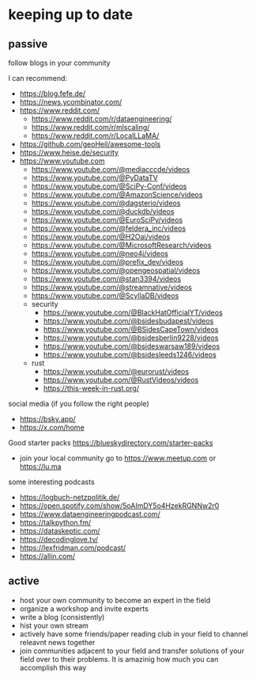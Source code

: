 # keeping up to date

## passive

follow blogs in your community

I can recommend:

- https://blog.fefe.de/
- https://news.ycombinator.com/
- https://www.reddit.com/
  - https://www.reddit.com/r/dataengineering/
  - https://www.reddit.com/r/mlscaling/
  - https://www.reddit.com/r/LocalLLaMA/
- https://github.com/geoHeil/awesome-tools
- https://www.heise.de/security
- https://www.youtube.com
  - https://www.youtube.com/@mediacccde/videos
  - https://www.youtube.com/@PyDataTV
  - https://www.youtube.com/@SciPy-Conf/videos
  - https://www.youtube.com/@AmazonScience/videos
  - https://www.youtube.com/@dagsterio/videos
  - https://www.youtube.com/@duckdb/videos
  - https://www.youtube.com/@EuroSciPy/videos
  - https://www.youtube.com/@feldera_inc/videos
  - https://www.youtube.com/@H2Oai/videos
  - https://www.youtube.com/@MicrosoftResearch/videos
  - https://www.youtube.com/@neo4j/videos
  - https://www.youtube.com/@prefix_dev/videos
  - https://www.youtube.com/@opengeospatial/videos
  - https://www.youtube.com/@stan3394/videos
  - https://www.youtube.com/@streamnative/videos
  - https://www.youtube.com/@ScyllaDB/videos
  - security
    - https://www.youtube.com/@BlackHatOfficialYT/videos
    - https://www.youtube.com/@bsidesbudapest/videos
    - https://www.youtube.com/@BSidesCapeTown/videos
    - https://www.youtube.com/@bsidesberlin9228/videos
    - https://www.youtube.com/@bsideswarsaw189/videos
    - https://www.youtube.com/@bsidesleeds1246/videos
  - rust
    - https://www.youtube.com/@eurorust/videos
    - https://www.youtube.com/@RustVideos/videos
    - https://this-week-in-rust.org/

social media (if you follow the right people)

- https://bsky.app/
- https://x.com/home

Good starter packs https://blueskydirectory.com/starter-packs


- join your local community go to https://www.meetup.com or https://lu.ma

some interesting podcasts

- https://logbuch-netzpolitik.de/
- https://open.spotify.com/show/5oAImDY5o4HzekRGNNw2r0
- https://www.dataengineeringpodcast.com/
- https://talkpython.fm/
- https://dataskeptic.com/
- https://decodinglove.tv/
- https://lexfridman.com/podcast/
- https://allin.com/

## active

- host your own community to become an expert in the field
- organize a workshop and invite experts
- write a blog (consistently)
- hist your own stream
- actively have some friends/paper reading club in your field to channel releavnt news together
- join communities adjacent to your field and transfer solutions of your field over to their problems. It is amazinig how much you can accomplish this way

